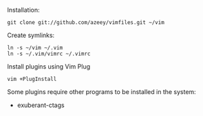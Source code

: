 Installation:

    git clone git://github.com/azeey/vimfiles.git ~/vim

Create symlinks:

    ln -s ~/vim ~/.vim
    ln -s ~/.vim/vimrc ~/.vimrc

Install plugins using Vim Plug

    vim +PlugInstall

Some plugins require other programs to be installed in the system:

-   exuberant-ctags
